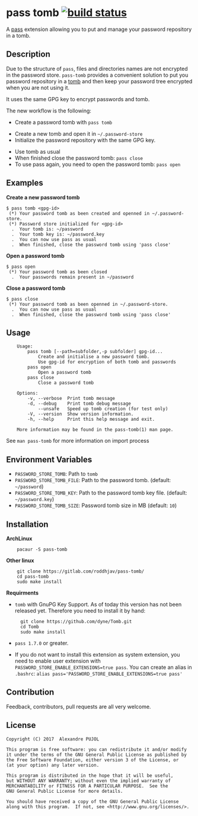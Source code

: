# pass tomb [![build status][build-img]][build-url]

A [pass](https://www.passwordstore.org/) extension allowing you to put and
manage your password repository in a tomb.

## Description

Due to the structure of `pass`, files and directories names are not encrypted in
the password store. `pass-tomb` provides a convenient solution to put you password
repository in a [tomb](https://github.com/dyne/Tomb) and then keep your password
tree encrypted when you are not using it.

It uses the same GPG key to encrypt passwords and tomb.

The new workflow is the following:
* Create a password tomb with `pass tomb`
 - Create a new tomb and open it in `~/.password-store`
 - Initialize the password repository with the same GPG key.
* Use tomb as usual
* When finished close the password tomb: `pass close`
* To use pass again, you need to open the password tomb: `pass open`

## Examples

**Create a new password tomb**
```
$ pass tomb <gpg-id>
 (*) Your password tomb as been created and openned in ~/.password-store.
 (*) Password store initialized for <gpg-id>
  .  Your tomb is: ~/password
  .  Your tomb key is: ~/password.key
  .  You can now use pass as usual
  .  When finished, close the password tomb using 'pass close'
```

**Open a password tomb**
```
$ pass open
 (*) Your password tomb as been closed
  .  Your passwords remain present in ~/password
```

**Close a password tomb**
```
$ pass close
 (*) Your password tomb as been openned in ~/.password-store.
  .  You can now use pass as usual
  .  When finished, close the password tomb using 'pass close'
```

## Usage

		Usage:
		    pass tomb [--path=subfolder,-p subfolder] gpg-id...
		        Create and initialise a new password tomb.
		        Use gpg-id for encryption of both tomb and passwords
		    pass open
		        Open a password tomb
		    pass close
		        Close a password tomb

		Options:
		    -v, --verbose  Print tomb message
		    -d, --debug    Print tomb debug message
		        --unsafe   Speed up tomb creation (for test only)
		    -V, --version  Show version information.
		    -h, --help	   Print this help message and exit.

		More information may be found in the pass-tomb(1) man page.


See `man pass-tomb` for more information on import process

## Environment Variables

* `PASSWORD_STORE_TOMB`: Path to `tomb`
* `PASSWORD_STORE_TOMB_FILE`: Path to the password tomb. (default: `~/password`)
* `PASSWORD_STORE_TOMB_KEY`: Path to the password tomb key file. (default: `~/password.key`)
* `PASSWORD_STORE_TOMB_SIZE`: Password tomb size in MB (default: `10`)

## Installation

**ArchLinux**

		pacaur -S pass-tomb

**Other linux**

		git clone https://gitlab.com/roddhjav/pass-tomb/
		cd pass-tomb
		sudo make install

**Requirments**

* `tomb` with GnuPG Key Support. As of today this version has not been released
yet. Therefore you need to install it by hand:

		git clone https://github.com/dyne/Tomb.git
		cd Tomb
		sudo make install

* `pass 1.7.0` or greater.

* If you do not want to install this extension as system extension, you need to
enable user extension with `PASSWORD_STORE_ENABLE_EXTENSIONS=true pass`. You can
create an alias in `.bashrc`: `alias pass='PASSWORD_STORE_ENABLE_EXTENSIONS=true pass'`


## Contribution
Feedback, contributors, pull requests are all very welcome.


## License

    Copyright (C) 2017  Alexandre PUJOL

    This program is free software: you can redistribute it and/or modify
    it under the terms of the GNU General Public License as published by
    the Free Software Foundation, either version 3 of the License, or
    (at your option) any later version.

    This program is distributed in the hope that it will be useful,
    but WITHOUT ANY WARRANTY; without even the implied warranty of
    MERCHANTABILITY or FITNESS FOR A PARTICULAR PURPOSE.  See the
    GNU General Public License for more details.

    You should have received a copy of the GNU General Public License
    along with this program.  If not, see <http://www.gnu.org/licenses/>.

[build-img]: https://gitlab.com/roddhjav/pass-tomb/badges/master/build.svg
[build-url]: https://gitlab.com/roddhjav/pass-tomb/commits/master
